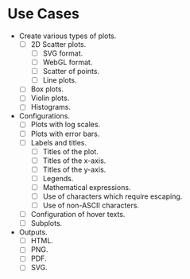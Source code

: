 # Use Cases

- Create various types of plots.
  - [ ] 2D Scatter plots.
    - [ ] SVG format.
    - [ ] WebGL format.
    - [ ] Scatter of points.
    - [ ] Line plots.
  - [ ] Box plots.
  - [ ] Violin plots.
  - [ ] Histograms.
- Configurations.
  - [ ] Plots with log scales.
  - [ ] Plots with error bars.
  - [ ] Labels and titles.
    - [ ] Titles of the plot.
    - [ ] Titles of the x-axis.
    - [ ] Titles of the y-axis.
    - [ ] Legends.
    - [ ] Mathematical expressions.
    - [ ] Use of characters which require escaping.
    - [ ] Use of non-ASCII characters.
  - [ ] Configuration of hover texts.
  - [ ] Subplots.
- Outputs.
  - [ ] HTML.
  - [ ] PNG.
  - [ ] PDF.
  - [ ] SVG.
